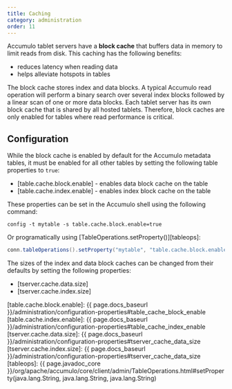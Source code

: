 ```yaml
---
title: Caching
category: administration
order: 11
---
```


Accumulo tablet servers have a **block cache** that buffers data in memory to limit reads from disk.
This caching has the following benefits:

* reduces latency when reading data
* helps alleviate hotspots in tables

The block cache stores index and data blocks. A typical Accumulo read operation will perform a binary search
over several index blocks followed by a linear scan of one or more data blocks. Each tablet server
has its own block cache that is shared by all hosted tablets. Therefore, block caches are only enabled
for tables where read performance is critical.

## Configuration

While the block cache is enabled by default for the Accumulo metadata tables, it must be enabled
for all other tables by setting the following table properties to `true`:

* [table.cache.block.enable] - enables data block cache on the table
* [table.cache.index.enable] - enables index block cache on the table

These properties can be set in the Accumulo shell using the following command:

    config -t mytable -s table.cache.block.enable=true

Or programatically using [TableOperations.setProperty()][tableops]:

```java
conn.tableOperations().setProperty("mytable", "table.cache.block.enable", "true");
```

The sizes of the index and data block caches can be changed from their defaults by setting
the following properties:

* [tserver.cache.data.size]
* [tserver.cache.index.size]

[table.cache.block.enable]: {{ page.docs_baseurl }}/administration/configuration-properties#table_cache_block_enable
[table.cache.index.enable]: {{ page.docs_baseurl }}/administration/configuration-properties#table_cache_index_enable
[tserver.cache.data.size]: {{ page.docs_baseurl }}/administration/configuration-properties#tserver_cache_data_size
[tserver.cache.index.size]: {{ page.docs_baseurl }}/administration/configuration-properties#tserver_cache_data_size
[tableops]: {{ page.javadoc_core }}/org/apache/accumulo/core/client/admin/TableOperations.html#setProperty(java.lang.String, java.lang.String, java.lang.String)
